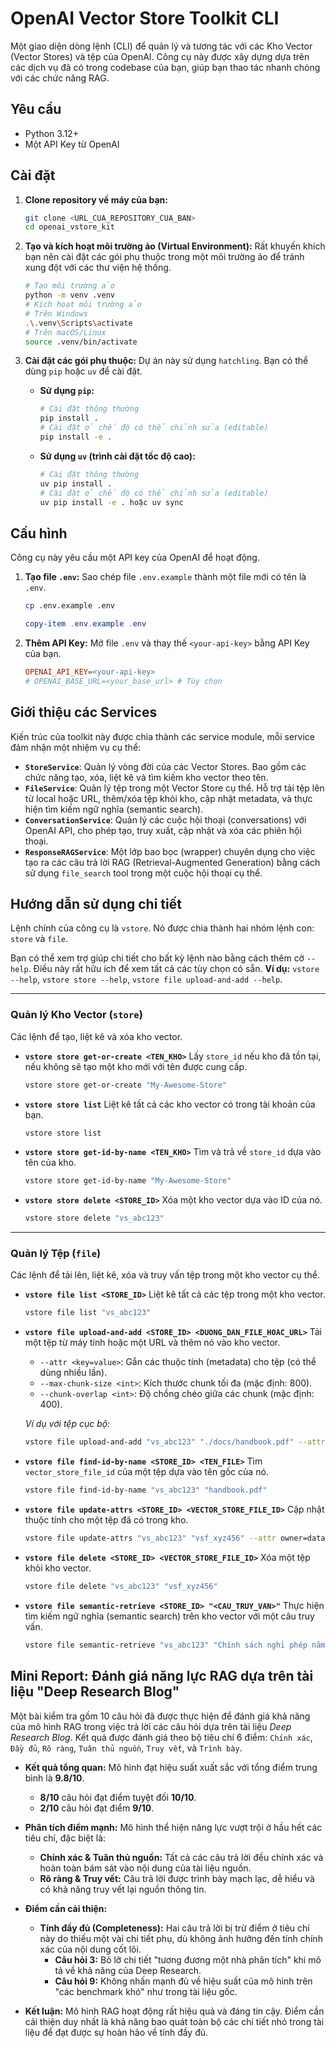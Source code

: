 # OpenAI Vector Store Toolkit CLI

Một giao diện dòng lệnh (CLI) để quản lý và tương tác với các Kho Vector (Vector Stores) và tệp của OpenAI. Công cụ này được xây dựng dựa trên các dịch vụ đã có trong codebase của bạn, giúp bạn thao tác nhanh chóng với các chức năng RAG.

## Yêu cầu

- Python 3.12+
- Một API Key từ OpenAI

## Cài đặt

1.  **Clone repository về máy của bạn:**
    ```bash
    git clone <URL_CUA_REPOSITORY_CUA_BAN>
    cd openai_vstore_kit
    ```

2.  **Tạo và kích hoạt môi trường ảo (Virtual Environment):**
    Rất khuyến khích bạn nên cài đặt các gói phụ thuộc trong một môi trường ảo để tránh xung đột với các thư viện hệ thống.
    ```bash
    # Tạo môi trường ảo
    python -m venv .venv
    # Kích hoạt môi trường ảo
    # Trên Windows
    .\.venv\Scripts\activate
    # Trên macOS/Linux
    source .venv/bin/activate
    ```

3.  **Cài đặt các gói phụ thuộc:**
    Dự án này sử dụng `hatchling`. Bạn có thể dùng `pip` hoặc `uv` để cài đặt.

    -   **Sử dụng `pip`:**
        ```bash
        # Cài đặt thông thường
        pip install .
        # Cài đặt ở chế độ có thể chỉnh sửa (editable)
        pip install -e .
        ```

    -   **Sử dụng `uv` (trình cài đặt tốc độ cao):**
        ```bash
        # Cài đặt thông thường
        uv pip install .
        # Cài đặt ở chế độ có thể chỉnh sửa (editable)
        uv pip install -e . hoặc uv sync
        ```

## Cấu hình

Công cụ này yêu cầu một API key của OpenAI để hoạt động.

1.  **Tạo file `.env`:**
    Sao chép file `.env.example` thành một file mới có tên là `.env`.
    ```bash
    cp .env.example .env
    ```
    ```powershell
    copy-item .env.example .env
    ```

2.  **Thêm API Key:**
    Mở file `.env` và thay thế `<your-api-key>` bằng API Key của bạn.
    ```ini
    OPENAI_API_KEY=<your-api-key>
    # OPENAI_BASE_URL=<your_base_url> # Tùy chọn
    ```

## Giới thiệu các Services

Kiến trúc của toolkit này được chia thành các service module, mỗi service đảm nhận một nhiệm vụ cụ thể:

-   **`StoreService`**: Quản lý vòng đời của các Vector Stores. Bao gồm các chức năng tạo, xóa, liệt kê và tìm kiếm kho vector theo tên.
-   **`FileService`**: Quản lý tệp trong một Vector Store cụ thể. Hỗ trợ tải tệp lên từ local hoặc URL, thêm/xóa tệp khỏi kho, cập nhật metadata, và thực hiện tìm kiếm ngữ nghĩa (semantic search).
-   **`ConversationService`**: Quản lý các cuộc hội thoại (conversations) với OpenAI API, cho phép tạo, truy xuất, cập nhật và xóa các phiên hội thoại.
-   **`ResponseRAGService`**: Một lớp bao bọc (wrapper) chuyên dụng cho việc tạo ra các câu trả lời RAG (Retrieval-Augmented Generation) bằng cách sử dụng `file_search` tool trong một cuộc hội thoại cụ thể.

## Hướng dẫn sử dụng chi tiết

Lệnh chính của công cụ là `vstore`. Nó được chia thành hai nhóm lệnh con: `store` và `file`.

Bạn có thể xem trợ giúp chi tiết cho bất kỳ lệnh nào bằng cách thêm cờ `--help`. Điều này rất hữu ích để xem tất cả các tùy chọn có sẵn.
**Ví dụ:** `vstore --help`, `vstore store --help`, `vstore file upload-and-add --help`.

---


### Quản lý Kho Vector (`store`)

Các lệnh để tạo, liệt kê và xóa kho vector.

-   **`vstore store get-or-create <TEN_KHO>`**
    Lấy `store_id` nếu kho đã tồn tại, nếu không sẽ tạo một kho mới với tên được cung cấp.
    ```bash
    vstore store get-or-create "My-Awesome-Store"
    ```

-   **`vstore store list`**
    Liệt kê tất cả các kho vector có trong tài khoản của bạn.
    ```bash
    vstore store list
    ```

-   **`vstore store get-id-by-name <TEN_KHO>`**
    Tìm và trả về `store_id` dựa vào tên của kho.
    ```bash
    vstore store get-id-by-name "My-Awesome-Store"
    ```

-   **`vstore store delete <STORE_ID>`**
    Xóa một kho vector dựa vào ID của nó.
    ```bash
    vstore store delete "vs_abc123"
    ```

---


### Quản lý Tệp (`file`)

Các lệnh để tải lên, liệt kê, xóa và truy vấn tệp trong một kho vector cụ thể.

-   **`vstore file list <STORE_ID>`**
    Liệt kê tất cả các tệp trong một kho vector.
    ```bash
    vstore file list "vs_abc123"
    ```

-   **`vstore file upload-and-add <STORE_ID> <DUONG_DAN_FILE_HOAC_URL>`**
    Tải một tệp từ máy tính hoặc một URL và thêm nó vào kho vector.
    -   `--attr <key=value>`: Gắn các thuộc tính (metadata) cho tệp (có thể dùng nhiều lần).
    -   `--max-chunk-size <int>`: Kích thước chunk tối đa (mặc định: 800).
    -   `--chunk-overlap <int>`: Độ chồng chéo giữa các chunk (mặc định: 400).

    *Ví dụ với tệp cục bộ:*
    ```bash
    vstore file upload-and-add "vs_abc123" "./docs/handbook.pdf" --attr source=internal --attr lang=vi
    ```

-   **`vstore file find-id-by-name <STORE_ID> <TEN_FILE>`**
    Tìm `vector_store_file_id` của một tệp dựa vào tên gốc của nó.
    ```bash
    vstore file find-id-by-name "vs_abc123" "handbook.pdf"
    ```

-   **`vstore file update-attrs <STORE_ID> <VECTOR_STORE_FILE_ID>`**
    Cập nhật thuộc tính cho một tệp đã có trong kho.
    ```bash
    vstore file update-attrs "vs_abc123" "vsf_xyz456" --attr owner=data-team
    ```

-   **`vstore file delete <STORE_ID> <VECTOR_STORE_FILE_ID>`**
    Xóa một tệp khỏi kho vector.
    ```bash
    vstore file delete "vs_abc123" "vsf_xyz456"
    ```

-   **`vstore file semantic-retrieve <STORE_ID> "<CAU_TRUY_VAN>"`**
    Thực hiện tìm kiếm ngữ nghĩa (semantic search) trên kho vector với một câu truy vấn.
    ```bash
    vstore file semantic-retrieve "vs_abc123" "Chính sách nghỉ phép năm 2024 là gì?"
    ```

## Mini Report: Đánh giá năng lực RAG dựa trên tài liệu "Deep Research Blog"

Một bài kiểm tra gồm 10 câu hỏi đã được thực hiện để đánh giá khả năng của mô hình RAG trong việc trả lời các câu hỏi dựa trên tài liệu *Deep Research Blog*. Kết quả được đánh giá theo bộ tiêu chí 6 điểm: `Chính xác`, `Đầy đủ`, `Rõ ràng`, `Tuân thủ nguồn`, `Truy vết`, và `Trình bày`.

-   **Kết quả tổng quan:** Mô hình đạt hiệu suất xuất sắc với tổng điểm trung bình là **9.8/10**.
    -   **8/10** câu hỏi đạt điểm tuyệt đối **10/10**.
    -   **2/10** câu hỏi đạt điểm **9/10**.

-   **Phân tích điểm mạnh:** Mô hình thể hiện năng lực vượt trội ở hầu hết các tiêu chí, đặc biệt là:
    -   **Chính xác & Tuân thủ nguồn:** Tất cả các câu trả lời đều chính xác và hoàn toàn bám sát vào nội dung của tài liệu nguồn.
    -   **Rõ ràng & Truy vết:** Câu trả lời được trình bày mạch lạc, dễ hiểu và có khả năng truy vết lại nguồn thông tin.

-   **Điểm cần cải thiện:**
    -   **Tính đầy đủ (Completeness):** Hai câu trả lời bị trừ điểm ở tiêu chí này do thiếu một vài chi tiết phụ, dù không ảnh hưởng đến tính chính xác của nội dung cốt lõi.
        -   **Câu hỏi 3:** Bỏ lỡ chi tiết "tương đương một nhà phân tích" khi mô tả về khả năng của Deep Research.
        -   **Câu hỏi 9:** Không nhấn mạnh đủ về hiệu suất của mô hình trên "các benchmark khó" như trong tài liệu gốc.

-   **Kết luận:** Mô hình RAG hoạt động rất hiệu quả và đáng tin cậy. Điểm cần cải thiện duy nhất là khả năng bao quát toàn bộ các chi tiết nhỏ trong tài liệu để đạt được sự hoàn hảo về tính đầy đủ.
